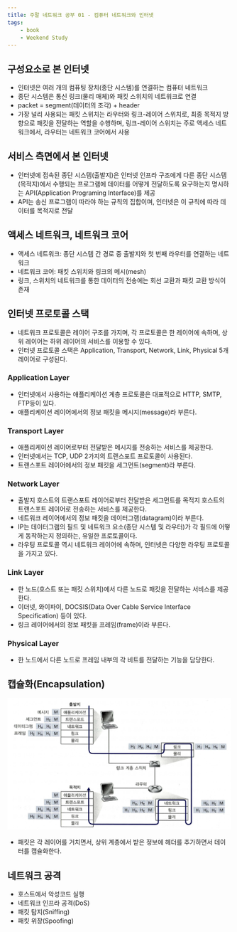 ```yaml
---
title: 주말 네트워크 공부 01 - 컴퓨터 네트워크와 인터넷
tags:
    - book
    - Weekend Study
---
```


## 구성요소로 본 인터넷
- 인터넷은 여러 개의 컴퓨팅 장치(종단 시스템)를 연결하는 컴퓨터 네트워크
- 종단 시스템은 통신 링크(물리 매체)와 패킷 스위치의 네트워크로 연결
- packet = segment(데이터의 조각) + header
- 가장 널리 사용되는 패킷 스위치는 라우터와 링크-레이어 스위치로, 최종 목적지 방향으로 패킷을 전달하는 역할을 수행하며, 링크-레이어 스위치는 주로 액세스 네트워크에서, 라우터는 네트워크 코어에서 사용

## 서비스 측면에서 본 인터넷
- 인터넷에 접속된 종단 시스템(출발지)은 인터넷 인프라 구조에게 다른 종단 시스템(목적지)에서 수행되는 프로그램에 데이터를 어떻게 전달하도록 요구하는지 명시하는 API(Application Programing Interface)를 제공
- API는 송신 프로그램이 따라야 하는 규칙의 집합이며, 인터넷은 이 규칙에 따라 데이터를 목적지로 전달

## 액세스 네트워크, 네트워크 코어
- 액세스 네트워크: 종단 시스템 간 경로 중 출발지와 첫 번째 라우터를 연결하는 네트워크
- 네트워크 코어: 패킷 스위치와 링크의 메시(mesh)
- 링크, 스위치의 네트워크를 통한 데이터의 전송에는 회선 교환과 패킷 교환 방식이 존재

## 인터넷 프로토콜 스택 
- 네트워크 프로토콜은 레이어 구조를 가지며, 각 프로토콜은 한 레이어에 속하며, 상위 레이어는 하위 레이어의 서비스를 이용할 수 있다.
- 인터넷 프로토콜 스택은 Application, Transport, Network, Link, Physical 5개 레이어로 구성된다.
### Application Layer
- 인터넷에서 사용하는 애플리케이션 계층 프로토콜은 대표적으로 HTTP, SMTP, FTP등이 있다.
- 애플리케이션 레이어에서의 정보 패킷을 메시지(message)라 부른다.
### Transport Layer
- 애플리케이션 레이어로부터 전달받은 메시지를 전송하는 서비스를 제공한다.
- 인터넷에서는 TCP, UDP 2가지의 트랜스포트 프로토콜이 사용된다.
- 트랜스포트 레이어에서의 정보 패킷을 세그먼트(segment)라 부른다.
### Network Layer
- 출발지 호스트의 트랜스포트 레이어로부터 전달받은 세그먼트를 목적지 호스트의 트랜스포트 레이어로 전송하는 서비스를 제공한다.
- 네트워크 레이어에서의 정보 패킷을 데이터그램(datagram)이라 부른다.
- IP는 데이터그램의 필드 및 네트워크 요소(종단 시스템 및 라우터)가 각 필드에 어떻게 동작하는지 정의하는, 유일한 프로토콜이다.
- 라우팅 프로토콜 역시 네트워크 레이어에 속하며, 인터넷은 다양한 라우팅 프로토콜을 가지고 있다.
### Link Layer
- 한 노드(호스트 또는 패킷 스위치)에서 다른 노드로 패킷을 전달하는 서비스를 제공한다.
- 이더넷, 와이파이, DOCSIS(Data Over Cable Service Interface Specification) 등이 있다.
- 링크 레이어에서의 정보 패킷을 프레임(frame)이라 부른다.
### Physical Layer
- 한 노드에서 다른 노드로 프레임 내부의 각 비트를 전달하는 기능을 담당한다.

## 캡슐화(Encapsulation)
![](/images/network_layers.png)
- 패킷은 각 레이어를 거치면서, 상위 계층에서 받은 정보에 헤더를 추가하면서 데이터를 캡슐화한다.

## 네트워크 공격
- 호스트에서 악성코드 실행
- 네트워크 인프라 공격(DoS)
- 패킷 탐지(Sniffing)
- 패킷 위장(Spoofing)